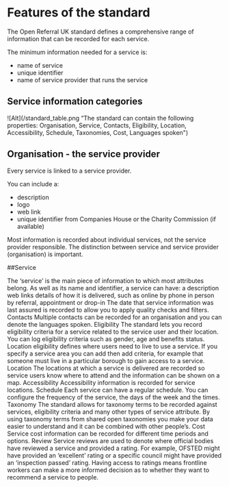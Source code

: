 # Features of the standard

The Open Referral UK standard defines a comprehensive range of information that can be recorded for each service. 

The minimum information needed for a service is: 
- name of service
- unique identifier
- name of service provider that runs the service

## Service information categories
 
![Alt](/standard_table.png “The standard can contain the following properties: Organisation, Service, Contacts, Eligibility, Location, Accessibility, Schedule, Taxonomies, Cost, Languages spoken")


## Organisation - the service provider

Every service is linked to a service provider.

You can include a:
- description
- logo
- web link
- unique identifier from Companies House or the Charity Commission (if available)

Most information is recorded about individual services, not the service provider responsible. The distinction between service and service provider (organisation) is important.

##Service

The ‘service’ is the main piece of information to which most attributes belong. 
As well as its name and identifier, a service can have: 
a description
web links
details of how it is delivered, such as
online
by phone
in person by referral, appointment or drop-in
The date that service information was last assured is recorded to allow you to apply quality checks and filters.
Contacts
Multiple contacts can be recorded for an organisation and you can denote the languages spoken.
Eligibility
The standard lets you record eligibility criteria for a service related to the service user and their location. You can log eligibility criteria such as gender, age and benefits status.
Location eligibility defines where users need to live to use a service. If you specify a service area you can add then add criteria, for example that someone must live in a particular borough to gain access to a service.
Location
The locations at which a service is delivered are recorded so service users know where to attend and the information can be shown on a map.
Accessibility
Accessibility information is recorded for service locations.
Schedule
Each service can have a regular schedule. You can configure the frequency of the service, the days of the week and the times.
Taxonomy
The standard allows for taxonomy terms to be recorded against services, eligibility criteria and many other types of service attribute. 
By using taxonomy terms from shared open taxonomies you make your data easier to understand and it can be combined with other people’s.
Cost
Service cost information can be recorded for different time periods and options.
Review
Service reviews are used to denote where official bodies have reviewed a service and provided a rating. 
For example, OFSTED might have provided an ‘excellent’ rating or a specific council might have provided an ‘inspection passed’ rating.  Having access to ratings means frontline workers can make a more informed decision as to whether they want to recommend a service to people.